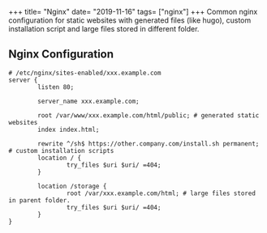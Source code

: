 +++
title= "Nginx"
date= "2019-11-16"
tags= ["nginx"]
+++
Common nginx configuration for static websites with generated files (like hugo), custom installation script and large files stored in different folder.<!--more-->

## Nginx Configuration

``` 
# /etc/nginx/sites-enabled/xxx.example.com
server {
        listen 80;

        server_name xxx.example.com;

        root /var/www/xxx.example.com/html/public; # generated static websites
        index index.html;

        rewrite ^/sh$ https://other.company.com/install.sh permanent; # custom installation scripts
        location / {
                try_files $uri $uri/ =404;
        }

        location /storage {
                root /var/xxx.example.com/html; # large files stored in parent folder.
                try_files $uri $uri/ =404;
        }
}
```